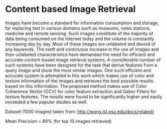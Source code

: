 # Content based Image Retrieval

Images have become a standard for information consumption and storage, far replacing text in various domains such as museums, news stations, medicine and remote sensing. Such images constitute of the majority of data being consumed on the Internet today and the volume is constantly increasing day by day. Most of these images are unlabeled and devoid of any keywords. The swift and continuous increase in the use of images and their unlabeled characteristics have demanded the need for efficient and accurate content-based image retrieval systems. A considerable number of such systems have been designed for the task that derive features from a query image and show the most similar images. One such efficient and accurate system is attempted in this work which makes use of color and texture information of the images and retrieves the best possible results based on this information. The proposed method makes use of Color Coherence Vector (CCV) for color feature extraction and Gabor Filters for texture features. The results were found to be significantly higher and easily exceeded a few popular studies as well.

Dataset (1000 images) taken from: http://wang.ist.psu.edu/docs/related/

Mean Precision = 89% (for top 10 images retrieved)
